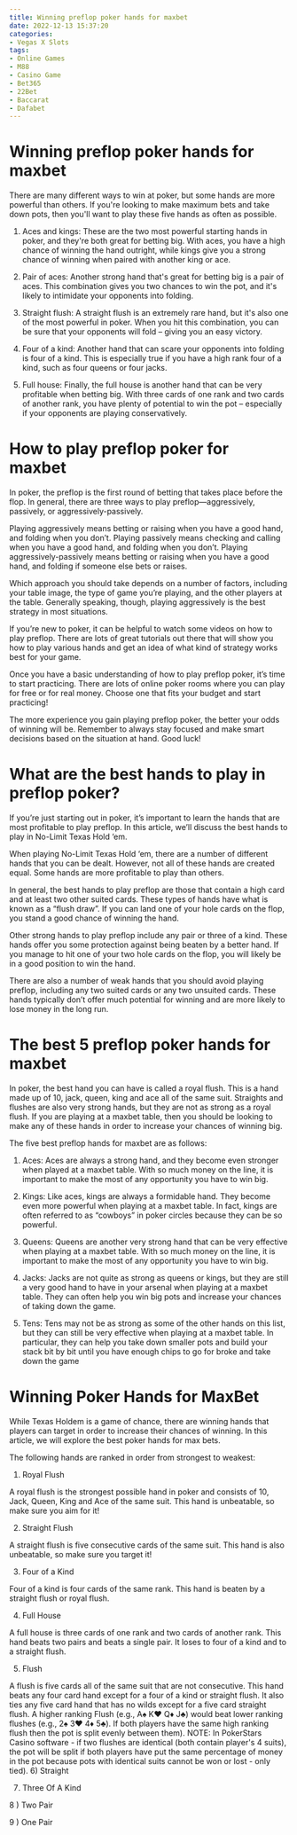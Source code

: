 ```yaml
---
title: Winning preflop poker hands for maxbet
date: 2022-12-13 15:37:20
categories:
- Vegas X Slots
tags:
- Online Games
- M88
- Casino Game
- Bet365
- 22Bet
- Baccarat
- Dafabet
---
```



#  Winning preflop poker hands for maxbet

There are many different ways to win at poker, but some hands are more powerful than others. If you're looking to make maximum bets and take down pots, then you'll want to play these five hands as often as possible.

1. Aces and kings: These are the two most powerful starting hands in poker, and they're both great for betting big. With aces, you have a high chance of winning the hand outright, while kings give you a strong chance of winning when paired with another king or ace.

2. Pair of aces: Another strong hand that's great for betting big is a pair of aces. This combination gives you two chances to win the pot, and it's likely to intimidate your opponents into folding.

3. Straight flush: A straight flush is an extremely rare hand, but it's also one of the most powerful in poker. When you hit this combination, you can be sure that your opponents will fold – giving you an easy victory.

4. Four of a kind: Another hand that can scare your opponents into folding is four of a kind. This is especially true if you have a high rank four of a kind, such as four queens or four jacks.

5. Full house: Finally, the full house is another hand that can be very profitable when betting big. With three cards of one rank and two cards of another rank, you have plenty of potential to win the pot – especially if your opponents are playing conservatively.

#  How to play preflop poker for maxbet

In poker, the preflop is the first round of betting that takes place before the flop. In general, there are three ways to play preflop—aggressively, passively, or aggressively-passively.

Playing aggressively means betting or raising when you have a good hand, and folding when you don’t. Playing passively means checking and calling when you have a good hand, and folding when you don’t. Playing aggressively-passively means betting or raising when you have a good hand, and folding if someone else bets or raises.

Which approach you should take depends on a number of factors, including your table image, the type of game you’re playing, and the other players at the table. Generally speaking, though, playing aggressively is the best strategy in most situations.

If you’re new to poker, it can be helpful to watch some videos on how to play preflop. There are lots of great tutorials out there that will show you how to play various hands and get an idea of what kind of strategy works best for your game.

Once you have a basic understanding of how to play preflop poker, it’s time to start practicing. There are lots of online poker rooms where you can play for free or for real money. Choose one that fits your budget and start practicing!

The more experience you gain playing preflop poker, the better your odds of winning will be. Remember to always stay focused and make smart decisions based on the situation at hand. Good luck!

#  What are the best hands to play in preflop poker?

If you’re just starting out in poker, it’s important to learn the hands that are most profitable to play preflop. In this article, we’ll discuss the best hands to play in No-Limit Texas Hold ‘em.

When playing No-Limit Texas Hold ‘em, there are a number of different hands that you can be dealt. However, not all of these hands are created equal. Some hands are more profitable to play than others.

In general, the best hands to play preflop are those that contain a high card and at least two other suited cards. These types of hands have what is known as a “flush draw”. If you can land one of your hole cards on the flop, you stand a good chance of winning the hand.

Other strong hands to play preflop include any pair or three of a kind. These hands offer you some protection against being beaten by a better hand. If you manage to hit one of your two hole cards on the flop, you will likely be in a good position to win the hand.

There are also a number of weak hands that you should avoid playing preflop, including any two suited cards or any two unsuited cards. These hands typically don’t offer much potential for winning and are more likely to lose money in the long run.

#  The best 5 preflop poker hands for maxbet

In poker, the best hand you can have is called a royal flush. This is a hand made up of 10, jack, queen, king and ace all of the same suit. Straights and flushes are also very strong hands, but they are not as strong as a royal flush. If you are playing at a maxbet table, then you should be looking to make any of these hands in order to increase your chances of winning big.

The five best preflop hands for maxbet are as follows:

1. Aces: Aces are always a strong hand, and they become even stronger when played at a maxbet table. With so much money on the line, it is important to make the most of any opportunity you have to win big.

2. Kings: Like aces, kings are always a formidable hand. They become even more powerful when playing at a maxbet table. In fact, kings are often referred to as “cowboys” in poker circles because they can be so powerful.

3. Queens: Queens are another very strong hand that can be very effective when playing at a maxbet table. With so much money on the line, it is important to make the most of any opportunity you have to win big.

4. Jacks: Jacks are not quite as strong as queens or kings, but they are still a very good hand to have in your arsenal when playing at a maxbet table. They can often help you win big pots and increase your chances of taking down the game.

5. Tens: Tens may not be as strong as some of the other hands on this list, but they can still be very effective when playing at a maxbet table. In particular, they can help you take down smaller pots and build your stack bit by bit until you have enough chips to go for broke and take down the game

#  Winning Poker Hands for MaxBet

While Texas Holdem is a game of chance, there are winning hands that players can target in order to increase their chances of winning. In this article, we will explore the best poker hands for max bets.

The following hands are ranked in order from strongest to weakest:

1) Royal Flush

A royal flush is the strongest possible hand in poker and consists of 10, Jack, Queen, King and Ace of the same suit. This hand is unbeatable, so make sure you aim for it!

2) Straight Flush

A straight flush is five consecutive cards of the same suit. This hand is also unbeatable, so make sure you target it!

3) Four of a Kind

Four of a kind is four cards of the same rank. This hand is beaten by a straight flush or royal flush.

4) Full House

A full house is three cards of one rank and two cards of another rank. This hand beats two pairs and beats a single pair. It loses to four of a kind and to a straight flush.

5) Flush

A flush is five cards all of the same suit that are not consecutive. This hand beats any four card hand except for a four of a kind or straight flush. It also ties any five card hand that has no wilds except for a five card straight flush. A higher ranking Flush (e.g., A♠ K♥ Q♦ J♣) would beat lower ranking flushes (e.g., 2♠ 3♥ 4♦ 5♣). If both players have the same high ranking flush then the pot is split evenly between them).     NOTE: In PokerStars Casino software - if two flushes are identical (both contain player's 4 suits), the pot will be split if both players have put the same percentage of money in the pot because pots with identical suits cannot be won or lost - only tied). 6) Straight





7) Three Of A Kind

8 ) Two Pair

9 ) One Pair